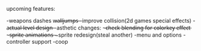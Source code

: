 upcoming features:

-weapons dashes w̶a̶l̶l̶j̶u̶m̶p̶s̶
-improve collision(2d games special effects)
-a̶c̶t̶u̶a̶l̶ l̶e̶v̶e̶l̶ d̶e̶s̶i̶g̶n̶
-asthetic changes:
    ~̶c̶h̶e̶c̶k̶ b̶l̶e̶n̶d̶i̶n̶g̶ f̶o̶r̶ c̶o̶l̶o̶r̶k̶e̶y̶ e̶f̶f̶e̶c̶t̶
    ~̶s̶p̶r̶i̶t̶e̶ a̶n̶i̶m̶a̶t̶i̶o̶n̶s̶
    ~sprite redesign(steal another)
-menu and options
-controller support
-coop
    